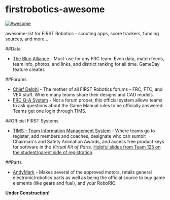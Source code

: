 # firstrobotics-awesome
[![Awesome](https://cdn.rawgit.com/sindresorhus/awesome/d7305f38d29fed78fa85652e3a63e154dd8e8829/media/badge.svg)](https://github.com/sindresorhus/awesome)

awesome-list for FIRST Robotics - scouting apps, score trackers, funding sources, and more...

##Data
* [The Blue Alliance](https://thebluealliance.com) - Must-use for any FRC team. Even data, match feeds, team info, photos, and links, and district ranking for all time. GameDay feature creates


##Forums
* [Chief Delphi](https://chiefdelphi.com) - The mother of all FIRST Robotics forums - FRC, FTC, and VEX stuff. Where many teams share their designs and CAD models.
* [FRC Q-A System](https://frclinks.com/qa) - Not a forum proper, this official system allows teams to ask questions about the Game Manual rules to be officially answered. Teams get one login through TIMS.

##Official FIRST Systems
* [TIMS - Team Information Management System](https://frclinks.com/tims) - Where teams go to register, add members and coaches, designate who can sumbit Chairman's and Safety Animation Awards, and access free product keys for software in the *Virtual Kit of Parts*. [Helpful slides from Team 125 on the student/parent side of registration](http://nutrons.com/wp-content/uploads/2016/10/How-to-Navigate-STIMS-1.pdf).

##Parts
* [AndyMark](https://andymark.com) - Makes several of the approved motors, retails general electronic/robotics parts as well as being the official source to buy game elements (like gears and fuel), and your RoboRIO.


**Under Construction!**
